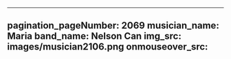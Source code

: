 ------
pagination_pageNumber: 2069
musician_name: Maria
band_name: Nelson Can
img_src: images/musician2106.png
onmouseover_src: 
------